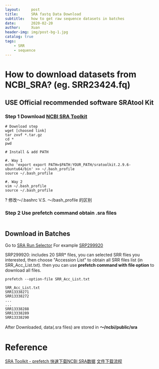 ```yaml
---
layout:     post
title:      SRA fastq Data Download
subtitle:   how to get raw sequence datasets in batches
date:       2020-02-20
author:     Xuan
header-img: img/post-bg-1.jpg
catalog: true
tags:
    - SRR 
    - sequence
---
```


# How to download datasets from NCBI_SRA?  (eg. SRR23424.fq) 

## USE Official recommended software SRAtool Kit

### Step 1 Download [NCBI SRA Toolkit](https://trace.ncbi.nlm.nih.gov/Traces/sra/sra.cgi?view=software)

```
# Download step
wget [choosed link]
tar zxvf *.tar.gz
cd *
pwd

# Install & add PATH 

#. Way 1
echo 'export export PATH=$PATH:YOUR_PATH/sratoolkit.2.9.6-ubuntu64/bin' >> ~/.bash_profile
source ~/.bash_profile

#. Way 2
vim ~/.bash_profile
source ~/.bash_profile
```

? 修改～/.bashrc V.S. ～/bash_profile 的区别

### Step 2 Use prefetch command obtain .sra files

```

```
    

## Download in Batches

Go to [SRA Run Selector](https://www.ncbi.nlm.nih.gov/Traces/study/?) 
For example [SRP299920](https://www.ncbi.nlm.nih.gov/Traces/study/?query_key=12&WebEnv=MCID_6008c6d9ad7ec67b4272439c&o=acc_s%3Aa)
 
SRP299920: includes 20 SRR* files, you can selected SRR flies you interested, then choose "Accession List" to obtain all SRR files list (in SRR_Acc_List.txt). then you can use **prefetch command with file option** to download all files.

```
prefetch --option-file SRR_Acc_List.txt
```

```
SRR_Acc_List.txt
SRR13338271
SRR13338272
...
...
SRR13338288
SRR13338289
SRR13338290
```

After Downloaded, data(.sra files) are stored in **～/ncbi/public/sra**



# Reference

[SRA Toolkit - prefetch 快速下载NCBI SRA数据](https://www.jianshu.com/p/d1abdced8bcd)
[文件下载流程](https://www.yuque.com/biotrainee/wes/rl9v6b)

